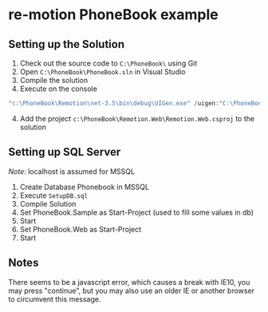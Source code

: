 # re-motion PhoneBook example

## Setting up the Solution  

1. Check out the source code to `C:\PhoneBook\` using Git
1. Open `C:\PhoneBook\PhoneBook.sln` in Visual Studio 
2. Compile the solution
3. Execute on the console
```powershell
"c:\PhoneBook\Remotion\net-3.5\bin\debug\UIGen.exe" /uigen:"C:\PhoneBook\PhoneBook.xml" /asmdir:"C:\PhoneBook\PhoneBook.Domain\bin\Debug"
```
4. Add the project `c:\PhoneBook\Remotion.Web\Remotion.Web.csproj` to the solution

## Setting up SQL Server 

*Note:* localhost is assumed for MSSQL

1. Create Database Phonebook in MSSQL 
2. Execute `SetupDB.sql`
3. Compile Solution
4. Set PhoneBook.Sample as Start-Project (used to fill some values in db)
5. Start
6. Set PhoneBook.Web as Start-Project 
7. Start

## Notes 

There seems to be a javascript error, which causes a break with IE10, you may press "continue", but you may also use an older IE or another browser to circumvent this message.